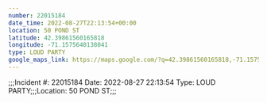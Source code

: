 ```yaml
---
number: 22015184
date_time: 2022-08-27T22:13:54+00:00
location: 50 POND ST
latitude: 42.39861560165818
longitude: -71.1575640138041
type: LOUD PARTY
google_maps_link: https://maps.google.com/?q=42.39861560165818,-71.1575640138041
---
```


;;;Incident #: 22015184   Date: 2022-08-27 22:13:54   Type: LOUD PARTY;;;Location: 50 POND ST;;;
